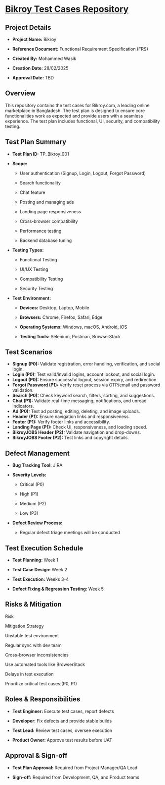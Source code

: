 
# [Bikroy Test Cases Repository](https://docs.google.com/spreadsheets/d/1Y6DNf-YYh0A3VhoscEBhIk17ZCibKgCH/edit?usp=sharing&ouid=114466841894240379307&rtpof=true&sd=true)

## Project Details

-   **Project Name:** Bikroy
    
-   **Reference Document:** Functional Requirement Specification (FRS)
    
-   **Created By:** Mohammed Wasik
    
-   **Creation Date:** 28/02/2025
    
-   **Approval Date:** TBD
    

## Overview

This repository contains the test cases for Bikroy.com, a leading online marketplace in Bangladesh. The test plan is designed to ensure core functionalities work as expected and provide users with a seamless experience. The test plan includes functional, UI, security, and compatibility testing.

## Test Plan Summary

-   **Test Plan ID:** TP_Bikroy_001
    
-   **Scope:**
    
    -   User authentication (Signup, Login, Logout, Forgot Password)
        
    -   Search functionality
        
    -   Chat feature
        
    -   Posting and managing ads
        
    -   Landing page responsiveness
        
    -   Cross-browser compatibility
        
    -   Performance testing
        
    -   Backend database tuning
        
-   **Testing Types:**
    
    -   Functional Testing
        
    -   UI/UX Testing
        
    -   Compatibility Testing
        
    -   Security Testing
        
-   **Test Environment:**
    
    -   **Devices:** Desktop, Laptop, Mobile
        
    -   **Browsers:** Chrome, Firefox, Safari, Edge
        
    -   **Operating Systems:** Windows, macOS, Android, iOS
        
    -   **Testing Tools:** Selenium, Postman, BrowserStack
        

## Test Scenarios
-   **Signup (P0):** Validate registration, error handling, verification, and social login.
-   **Login (P0):** Test valid/invalid logins, account lockout, and social login.
-   **Logout (P0):** Ensure successful logout, session expiry, and redirection.
-   **Forgot Password (P1):** Verify reset process via OTP/email and password validation.
-   **Search (P0):** Check keyword search, filters, sorting, and suggestions.
-   **Chat (P1):** Validate real-time messaging, notifications, and unread indicators.
-   **Ad (P0):** Test ad posting, editing, deleting, and image uploads.
-   **Header (P1):** Ensure navigation links and responsiveness.
-   **Footer (P1):** Verify footer links and accessibility.
-   **Landing Page (P1):** Check UI, responsiveness, and loading speed.
-   **BikroyJOBS Header (P2):** Validate navigation and drop-downs.
-   **BikroyJOBS Footer (P2):** Test links and copyright details.

## Defect Management

-   **Bug Tracking Tool:** JIRA
    
-   **Severity Levels:**
    
    -   Critical (P0)
        
    -   High (P1)
        
    -   Medium (P2)
        
    -   Low (P3)
        
-   **Defect Review Process:**
    
    -   Regular defect triage meetings will be conducted
        

## Test Execution Schedule

-   **Test Planning:** Week 1
    
-   **Test Case Design:** Week 2
    
-   **Test Execution:** Weeks 3-4
    
-   **Defect Fixing & Regression Testing:** Week 5
    

## Risks & Mitigation

Risk

Mitigation Strategy

Unstable test environment

Regular sync with dev team

Cross-browser inconsistencies

Use automated tools like BrowserStack

Delays in test execution

Prioritize critical test cases (P0, P1)

## Roles & Responsibilities

-   **Test Engineer:** Execute test cases, report defects
    
-   **Developer:** Fix defects and provide stable builds
    
-   **Test Lead:** Review test cases, oversee execution
    
-   **Product Owner:** Approve test results before UAT
    

## Approval & Sign-off

-   **Test Plan Approval:** Required from Project Manager/QA Lead
    
-   **Sign-off:** Required from Development, QA, and Product teams
